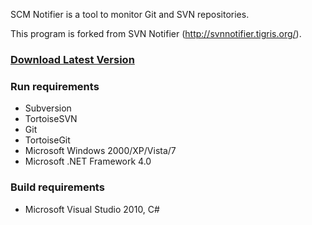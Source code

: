SCM Notifier is a tool to monitor Git and SVN repositories.

This program is forked from SVN Notifier (http://svnnotifier.tigris.org/).

### [Download Latest Version](https://github.com/downloads/pocorall/scm-notifier/SCM_Notifier.exe)

### Run requirements
* Subversion
* TortoiseSVN
* Git
* TortoiseGit
* Microsoft Windows 2000/XP/Vista/7
* Microsoft .NET Framework 4.0

### Build requirements
* Microsoft Visual Studio 2010, C#


